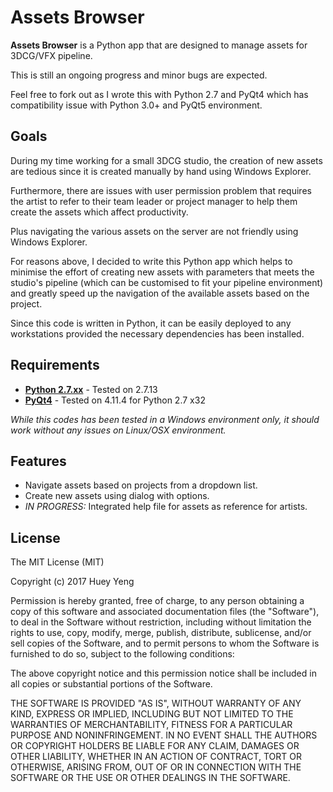 # Assets Browser

**Assets Browser** is a Python app that are designed to manage assets for 3DCG/VFX pipeline.

This is still an ongoing progress and minor bugs are expected.

Feel free to fork out as I wrote this with Python 2.7 and PyQt4 which has compatibility issue
with Python 3.0+ and PyQt5 environment.

## Goals
During my time working for a small 3DCG studio, the creation of new assets are tedious since
it is created manually by hand using Windows Explorer.

Furthermore, there are issues with user permission problem that requires the artist to refer
to their team leader or project manager to help them create the assets which affect productivity.

Plus navigating the various assets on the server are not friendly using Windows Explorer.

For reasons above, I decided to write this Python app which helps to minimise the effort of
creating new assets with parameters that meets the studio's pipeline (which can be customised
to fit your pipeline environment) and greatly speed up the navigation of the available assets
based on the project.

Since this code is written in Python, it can be easily deployed to any workstations provided
the necessary dependencies has been installed.

## Requirements
* **[Python  2.7.xx](https://www.python.org/)** - Tested on 2.7.13
* **[PyQt4](https://sourceforge.net/projects/pyqt/files/PyQt4/)** - Tested on 4.11.4 for Python 2.7 x32

_While this codes has been tested in a Windows environment only, it should work without any
issues on Linux/OSX environment._

## Features
* Navigate assets based on projects from a dropdown list.
* Create new assets using dialog with options.
* _IN PROGRESS:_ Integrated help file for assets as reference for artists.

## License

The MIT License (MIT)

Copyright (c) 2017 Huey Yeng

Permission is hereby granted, free of charge, to any person obtaining a copy of this software and associated documentation files (the "Software"), to deal in the Software without restriction, including without limitation the rights to use, copy, modify, merge, publish, distribute, sublicense, and/or sell copies of the Software, and to permit persons to whom the Software is furnished to do so, subject to the following conditions:

The above copyright notice and this permission notice shall be included in all copies or substantial portions of the Software.

THE SOFTWARE IS PROVIDED "AS IS", WITHOUT WARRANTY OF ANY KIND, EXPRESS OR IMPLIED, INCLUDING BUT NOT LIMITED TO THE WARRANTIES OF MERCHANTABILITY, FITNESS FOR A PARTICULAR PURPOSE AND NONINFRINGEMENT. IN NO EVENT SHALL THE AUTHORS OR COPYRIGHT HOLDERS BE LIABLE FOR ANY CLAIM, DAMAGES OR OTHER LIABILITY, WHETHER IN AN ACTION OF CONTRACT, TORT OR OTHERWISE, ARISING FROM, OUT OF OR IN CONNECTION WITH THE SOFTWARE OR THE USE OR OTHER DEALINGS IN THE SOFTWARE.